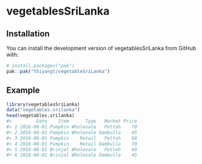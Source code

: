 
<!-- README.md is generated from README.Rmd. Please edit that file -->

# vegetablesSriLanka

## Installation

You can install the development version of vegetablesSriLanka from
GitHub with:

``` r
# install.packages("pak")
pak::pak("thiyangt/vegetableSriLanka")
```

## Example

``` r
library(vegetablesSriLanka)
data("vegetables.srilanka")
head(vegetables.srilanka)
#>         Date    Item      Type   Market Price
#> 1 2016-08-01 Pumpkin Wholesale   Pettah    70
#> 2 2016-08-01 Pumpkin Wholesale Dambulla    45
#> 3 2016-08-01 Pumpkin    Retail   Pettah    90
#> 4 2016-08-01 Pumpkin    Retail Dambulla    70
#> 5 2016-08-01 Brinjal Wholesale   Pettah    60
#> 6 2016-08-01 Brinjal Wholesale Dambulla    45
```
